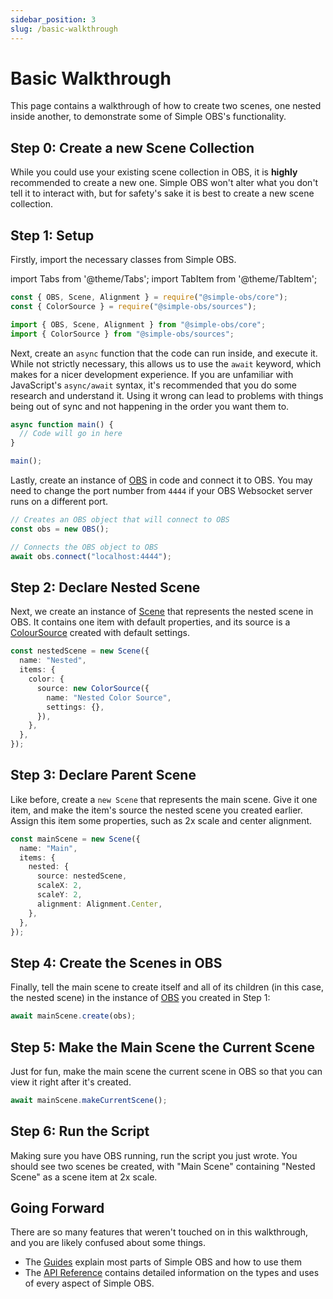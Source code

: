 ```yaml
---
sidebar_position: 3
slug: /basic-walkthrough
---
```


# Basic Walkthrough

This page contains a walkthrough of how to create two scenes, one nested inside another, to demonstrate some of Simple OBS's functionality.

## Step 0: Create a new Scene Collection

While you could use your existing scene collection in OBS, it is **highly** recommended to create a new one. Simple OBS won't alter what you don't tell it to interact with, but for safety's sake it is best to create a new scene collection.

## Step 1: Setup

Firstly, import the necessary classes from Simple OBS.

import Tabs from '@theme/Tabs';
import TabItem from '@theme/TabItem';

<Tabs groupId="package-managers">
<TabItem value="commonjs" label="NodeJS">

```js
const { OBS, Scene, Alignment } = require("@simple-obs/core");
const { ColorSource } = require("@simple-obs/sources");
```

</TabItem>
<TabItem value="es6" label="Browser/TypeScript">

```ts
import { OBS, Scene, Alignment } from "@simple-obs/core";
import { ColorSource } from "@simple-obs/sources";
```

</TabItem>
</Tabs>

Next, create an `async` function that the code can run inside, and execute it.
While not strictly necessary, this allows us to use the `await` keyword, which makes for a nicer development experience.
If you are unfamiliar with JavaScript's `async/await` syntax, it's recommended that you do some research and understand it.
Using it wrong can lead to problems with things being out of sync and not happening in the order you want them to.

```ts
async function main() {
  // Code will go in here
}

main();
```

Lastly, create an instance of [OBS](/api/core/class/OBS) in code and connect it to OBS.
You may need to change the port number from `4444` if your OBS Websocket server runs on a different port.

```ts
// Creates an OBS object that will connect to OBS
const obs = new OBS();

// Connects the OBS object to OBS
await obs.connect("localhost:4444");
```

## Step 2: Declare Nested Scene

Next, we create an instance of [Scene](/api/core/class/Scene) that represents the nested scene in OBS.
It contains one item with default properties, and its source is a [ColourSource](/api/sources/class/ColorSource) created with default settings.

```ts
const nestedScene = new Scene({
  name: "Nested",
  items: {
    color: {
      source: new ColorSource({
        name: "Nested Color Source",
        settings: {},
      }),
    },
  },
});
```

## Step 3: Declare Parent Scene

Like before, create a `new Scene` that represents the main scene. Give it one item, and make the item's source the nested scene you created earlier.
Assign this item some properties, such as 2x scale and center alignment.

```ts
const mainScene = new Scene({
  name: "Main",
  items: {
    nested: {
      source: nestedScene,
      scaleX: 2,
      scaleY: 2,
      alignment: Alignment.Center,
    },
  },
});
```

## Step 4: Create the Scenes in OBS

Finally, tell the main scene to create itself and all of its children (in this case, the nested scene) in the instance of [OBS](/api/core/class/OBS) you created in Step 1:

```ts
await mainScene.create(obs);
```

## Step 5: Make the Main Scene the Current Scene

Just for fun, make the main scene the current scene in OBS so that you can view it right after it's created.

```ts
await mainScene.makeCurrentScene();
```

## Step 6: Run the Script

Making sure you have OBS running, run the script you just wrote. You should see two scenes be created, with "Main Scene" containing "Nested Scene" as a scene item at 2x scale.

## Going Forward

There are so many features that weren't touched on in this walkthrough, and you are likely confused about some things.

- The [Guides](/docs/category/guides) explain most parts of Simple OBS and how to use them
- The [API Reference](/api) contains detailed information on the types and uses of every aspect of Simple OBS.

